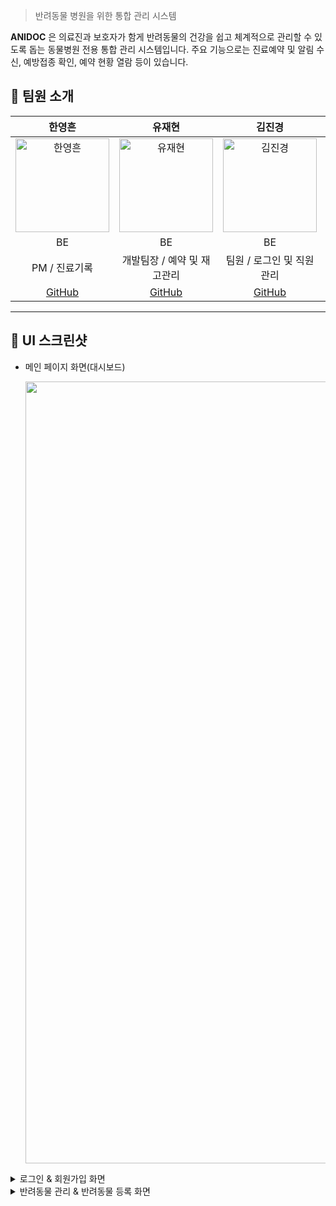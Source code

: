 > 반려동물 병원을 위한 통합 관리 시스템

**ANIDOC** 은 의료진과 보호자가 함게 반려동물의 건강을 쉽고 체계적으로 관리할 수 있도록 돕는 동물병원 전용 통합 관리 시스템입니다. 
주요 기능으로는 진료예약 및 알림 수신, 예방접종 확인, 예약 현황 열람 등이 있습니다.

## 👥 팀원 소개

 | 한영흔 | 유재현 | 김진경 | 박혁 | 김명수 |
 |:--------:|:--------:|:--------:|:--------:|:--------:|
 | <img src="https://github.com/Heun0.png" alt="한영흔" width="150"> | <img src="https://github.com/mordor8378.png" alt="유재현" width="150"> | <img src="https://github.com/codefish-sea.png" alt="김진경" width="150"> | <img src="https://github.com/Vincentius7.png" alt="박혁" width="150"> | <img src="https://github.com/Kim-ms527.png" alt="김명수" width="150"> |
 | BE | BE | BE | BE | BE |
 | PM / 진료기록 | 개발팀장 / 예약 및 재고관리 | 팀원 / 로그인 및 직원관리 | 팀원 / 알림,통계,배포 | 팀원 / 반려동물 |
 | [GitHub](https://github.com/Heun0) | [GitHub](https://github.com/mordor8378) | [GitHub](https://github.com/codefish-sea) | [GitHub](https://github.com/Vincentius7) | [GitHub](https://github.com/Kim-ms527) |

---

## 📸 UI 스크린샷

- 메인 페이지 화면(대시보드)

  <p align="center">
    <img width="1251" alt="메인 페이지 화면(대시보드)" src="https://github.com/user-attachments/assets/91f0b9f2-066f-4480-a59b-5b1be62d3311" />
  </p>


<details>
  <summary>로그인 & 회원가입 화면</summary>

  <div align="center">
    <img width="600" alt="로그인 화면" src="https://github.com/user-attachments/assets/5b60a733-606d-4e12-a664-6153b12d9379" />
    <img width="600" alt="회원가입 화면" src="https://github.com/user-attachments/assets/d858f3eb-aea6-4aff-90e8-054cbd997dac" />
  </div>
</details>

<details>
  <summary>반려동물 관리 & 반려동물 등록 화면</summary>

  <p align="center">
    <img width="1251" alt="반려동물 관리 화면" src="https://github.com/user-attachments/assets/48e7c3a8-9979-44cf-9f0e-0ce8938c29bb" />
    <img width="1251" alt="반려동물 등록 화면" src="https://github.com/user-attachments/assets/0fd11196-6f8c-46f1-bcca-ca0d05d4bf59" />
  </p>
</details>
